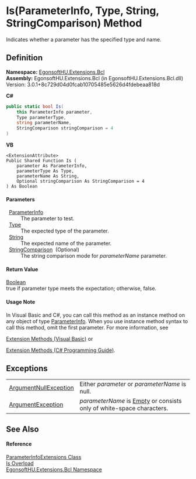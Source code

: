 # Is(ParameterInfo, Type, String, StringComparison) Method


Indicates whether a parameter has the specified type and name.



## Definition
**Namespace:** <a href="N_EgonsoftHU_Extensions_Bcl.md">EgonsoftHU.Extensions.Bcl</a>  
**Assembly:** EgonsoftHU.Extensions.Bcl (in EgonsoftHU.Extensions.Bcl.dll) Version: 3.0.1+8c729d04d0fcab10705485e5626d4fdebeaa818d

**C#**
``` C#
public static bool Is(
	this ParameterInfo parameter,
	Type parameterType,
	string parameterName,
	StringComparison stringComparison = 4
)
```
**VB**
``` VB
<ExtensionAttribute>
Public Shared Function Is ( 
	parameter As ParameterInfo,
	parameterType As Type,
	parameterName As String,
	Optional stringComparison As StringComparison = 4
) As Boolean
```



#### Parameters
<dl><dt>  <a href="https://learn.microsoft.com/dotnet/api/system.reflection.parameterinfo" target="_blank" rel="noopener noreferrer">ParameterInfo</a></dt><dd>The parameter to test.</dd><dt>  <a href="https://learn.microsoft.com/dotnet/api/system.type" target="_blank" rel="noopener noreferrer">Type</a></dt><dd>The expected type of the parameter.</dd><dt>  <a href="https://learn.microsoft.com/dotnet/api/system.string" target="_blank" rel="noopener noreferrer">String</a></dt><dd>The expected name of the parameter.</dd><dt>  <a href="https://learn.microsoft.com/dotnet/api/system.stringcomparison" target="_blank" rel="noopener noreferrer">StringComparison</a>  (Optional)</dt><dd>The string comparison mode for <em>parameterName</em> parameter.</dd></dl>

#### Return Value
<a href="https://learn.microsoft.com/dotnet/api/system.boolean" target="_blank" rel="noopener noreferrer">Boolean</a>  
true if parameter type meets the expectation; otherwise, false.

#### Usage Note
In Visual Basic and C#, you can call this method as an instance method on any object of type <a href="https://learn.microsoft.com/dotnet/api/system.reflection.parameterinfo" target="_blank" rel="noopener noreferrer">ParameterInfo</a>. When you use instance method syntax to call this method, omit the first parameter. For more information, see <a href="https://docs.microsoft.com/dotnet/visual-basic/programming-guide/language-features/procedures/extension-methods" target="_blank" rel="noopener noreferrer">

Extension Methods (Visual Basic)</a> or <a href="https://docs.microsoft.com/dotnet/csharp/programming-guide/classes-and-structs/extension-methods" target="_blank" rel="noopener noreferrer">

Extension Methods (C# Programming Guide)</a>.

## Exceptions
<table>
<tr>
<td><a href="https://learn.microsoft.com/dotnet/api/system.argumentnullexception" target="_blank" rel="noopener noreferrer">ArgumentNullException</a></td>
<td>Either <em>parameter</em> or <em>parameterName</em> is null.</td></tr>
<tr>
<td><a href="https://learn.microsoft.com/dotnet/api/system.argumentexception" target="_blank" rel="noopener noreferrer">ArgumentException</a></td>
<td><em>parameterName</em> is <a href="https://learn.microsoft.com/dotnet/api/system.string.empty" target="_blank" rel="noopener noreferrer">Empty</a> or consists only of white-space characters.</td></tr>
</table>

## See Also


#### Reference
<a href="T_EgonsoftHU_Extensions_Bcl_ParameterInfoExtensions.md">ParameterInfoExtensions Class</a>  
<a href="Overload_EgonsoftHU_Extensions_Bcl_ParameterInfoExtensions_Is.md">Is Overload</a>  
<a href="N_EgonsoftHU_Extensions_Bcl.md">EgonsoftHU.Extensions.Bcl Namespace</a>  

